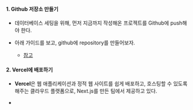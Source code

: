 
#### 1. Github 저장소 만들기

- 데이터베이스 세팅을 위해, 먼저 지금까지 작성해온 프로젝트를 Github에 push해야 한다. 

- 아래 가이드를 보고, github에 repository를 만들어보자.
	- [참고](https://docs.github.com/en/repositories/creating-and-managing-repositories/quickstart-for-repositories)


#### 2. Vercel에 배포하기

- **Vercel**은 웹 애플리케이션과 정적 웹 사이트를 쉽게 배포하고, 호스팅할 수 있도록 해주는 클라우드 플랫폼으로, Next.js를 만든 팀에서 제공하고 있다.

- 